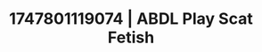 ---
categories:
- Latex & lace
- Sensual touch
- Moonlit passion
- Pov blowjob
- Soft spanking
image: /assets/images/1747801119074.jpg
layout: post
seo:
  description: Featured content with sensual ABDL Play, Scat Fetish. HD images available.
  keywords: ABDL Play, Scat Fetish
  og_image: /assets/images/1747801119074.jpg
  schema_type: VisualArtwork
tags:
- ABDL Play
- '#1747801119074'
- Scat Fetish
title: 1747801119074 | ABDL Play Scat Fetish
---
